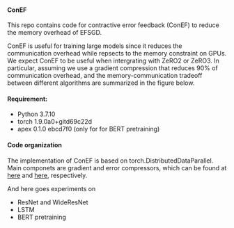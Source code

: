 #### ConEF
This repo contains code for contractive error feedback (ConEF) to reduce the memory overhead of EFSGD. 


ConEF is useful for training large models since it reduces the communication overhead while repsects to the memory constraint 
on GPUs. We expect ConEF to be useful when intergrating with ZeRO2 or ZeRO3. 
In particular, assuming we use a gradient compression that reduces 90% of 
communication overhead, and the memory-communication tradeoff between
different algorithms are summarized in the figure below.


#### Requirement:
- Python 3.7.10
- torch 1.9.0a0+gitd69c22d
- apex 0.1.0 ebcd7f0 (only for for BERT pretraining)

#### Code organization

The implementation of ConEF is based on torch.DistributedDataParallel. Main componets are
gradient and error compressors, which can be found at [here](https://github.com/BingcongLi/ConEF/tree/main/communication) and [here](https://github.com/BingcongLi/ConEF/tree/main/communication/compressors), respectively.

And here goes experiments on

- ResNet and WideResNet
- LSTM
- BERT pretraining
